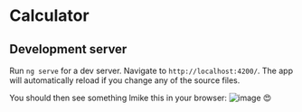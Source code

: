 # Calculator

## Development server

Run `ng serve` for a dev server. Navigate to `http://localhost:4200/`. The app will automatically reload if you change any of the source files.

You should then see something lmike this in your browser: ![image](https://user-images.githubusercontent.com/39372281/156404333-379e191f-dacb-4904-b04a-219dad668f29.png)
😍
